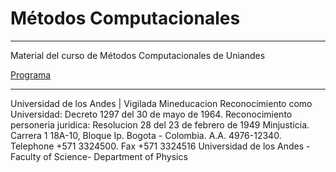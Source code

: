 # Métodos Computacionales

---

Material del curso de Métodos Computacionales de Uniandes

[Programa](https://github.com/ComputoCienciasUniandes/MetodosComputacionales/raw/master/programa/programa.pdf)

---
Universidad de los Andes | Vigilada Mineducacion Reconocimiento como Universidad: Decreto 1297 del 30 de mayo de 1964. Reconocimiento personeria juridica: Resolucion 28 del 23 de febrero de 1949 Minjusticia. Carrera 1 18A-10, Bloque Ip. Bogota - Colombia. A.A. 4976-12340. Telephone +571 3324500. Fax +571 3324516 Universidad de los Andes - Faculty of Science- Department of Physics
